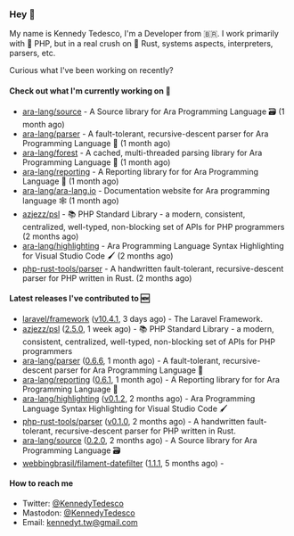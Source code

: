 ### Hey 👋

My name is Kennedy Tedesco, I'm a Developer from 🇧🇷. I work primarily with 🐘 PHP, but in a real crush on 🦀 Rust, systems aspects, interpreters, parsers, etc.

Curious what I've been working on recently?

#### Check out what I'm currently working on 🚀


- [ara-lang/source](https://github.com/ara-lang/source) - A Source library for Ara Programming Language 🗃 (1 month ago)
- [ara-lang/parser](https://github.com/ara-lang/parser) - A fault-tolerant, recursive-descent parser for Ara Programming Language 🌲 (1 month ago)
- [ara-lang/forest](https://github.com/ara-lang/forest) - A cached, multi-threaded parsing library for Ara Programming Language 🍃 (1 month ago)
- [ara-lang/reporting](https://github.com/ara-lang/reporting) - A Reporting library for for Ara Programming Language 📃 (1 month ago)
- [ara-lang/ara-lang.io](https://github.com/ara-lang/ara-lang.io) - Documentation website for Ara programming language 🕸 (1 month ago)
- [azjezz/psl](https://github.com/azjezz/psl) - 📚 PHP Standard Library - a modern, consistent, centralized, well-typed, non-blocking set of APIs for PHP programmers (2 months ago)
- [ara-lang/highlighting](https://github.com/ara-lang/highlighting) - Ara Programming Language Syntax Highlighting for Visual Studio Code 🖌 (2 months ago)
- [php-rust-tools/parser](https://github.com/php-rust-tools/parser) - A handwritten fault-tolerant, recursive-descent parser for PHP written in Rust. (2 months ago)

#### Latest releases I've contributed to 🆕


- [laravel/framework](https://github.com/laravel/framework) ([v10.4.1](https://github.com/laravel/framework/releases/tag/v10.4.1), 3 days ago) - The Laravel Framework.
- [azjezz/psl](https://github.com/azjezz/psl) ([2.5.0](https://github.com/azjezz/psl/releases/tag/2.5.0), 1 week ago) - 📚 PHP Standard Library - a modern, consistent, centralized, well-typed, non-blocking set of APIs for PHP programmers
- [ara-lang/parser](https://github.com/ara-lang/parser) ([0.6.6](https://github.com/ara-lang/parser/releases/tag/0.6.6), 1 month ago) - A fault-tolerant, recursive-descent parser for Ara Programming Language 🌲
- [ara-lang/reporting](https://github.com/ara-lang/reporting) ([0.6.1](https://github.com/ara-lang/reporting/releases/tag/0.6.1), 1 month ago) - A Reporting library for for Ara Programming Language 📃
- [ara-lang/highlighting](https://github.com/ara-lang/highlighting) ([v0.1.2](https://github.com/ara-lang/highlighting/releases/tag/v0.1.2), 2 months ago) - Ara Programming Language Syntax Highlighting for Visual Studio Code 🖌
- [php-rust-tools/parser](https://github.com/php-rust-tools/parser) ([v0.1.0](https://github.com/php-rust-tools/parser/releases/tag/v0.1.0), 2 months ago) - A handwritten fault-tolerant, recursive-descent parser for PHP written in Rust.
- [ara-lang/source](https://github.com/ara-lang/source) ([0.2.0](https://github.com/ara-lang/source/releases/tag/0.2.0), 2 months ago) - A Source library for Ara Programming Language 🗃
- [webbingbrasil/filament-datefilter](https://github.com/webbingbrasil/filament-datefilter) ([1.1.1](https://github.com/webbingbrasil/filament-datefilter/releases/tag/1.1.1), 5 months ago) - 

#### How to reach me

- Twitter: [@KennedyTedesco](https://twitter.com/KennedyTedesco)
- Mastodon: [@KennedyTedesco](https://fosstodon.org/@KennedyTedesco)
- Email: [kennedyt.tw@gmail.com](mailto://kennedyt.tw@gmail.com)
